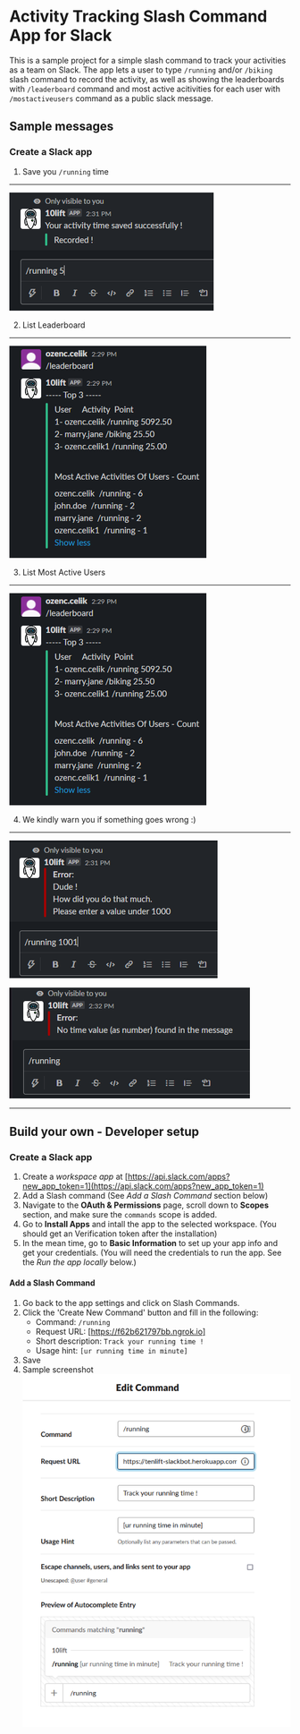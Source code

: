 # Activity Tracking Slash Command App for Slack

This is a sample project for a simple slash command to track your activities as a team on Slack. The app lets a user to type `/running` and/or `/biking` slash command to record the activity, as well as showing the leaderboards with `/leaderboard` command and most active acitivities for each user with `/mostactiveusers` command as a public slack message.

## Sample messages

### Create a Slack app

1. Save you `/running` time 
---
![alt text](https://github.com/ozencelik/10lift-slackbot/blob/main/public/Screenshot_2.png)

2. List Leaderboard 
---
![alt text](https://github.com/ozencelik/10lift-slackbot/blob/main/public/Screenshot_1.png)

3. List Most Active Users 
---
![alt text](https://github.com/ozencelik/10lift-slackbot/blob/main/public/Screenshot_1.png)

4. We kindly warn you if something goes wrong :) 
---
![alt text](https://github.com/ozencelik/10lift-slackbot/blob/main/public/Screenshot_3.png) 

![alt text](https://github.com/ozencelik/10lift-slackbot/blob/main/public/Screenshot_4.png)


---

## Build your own - Developer setup

### Create a Slack app

1. Create a *workspace app* at [https://api.slack.com/apps?new_app_token=1](https://api.slack.com/apps?new_app_token=1)
2. Add a Slash command (See *Add a Slash Command* section below)
3. Navigate to the **OAuth & Permissions** page, scroll down to **Scopes** section, and make sure the `commands` scope is added.
4. Go to **Install Apps** and intall the app to the selected workspace. (You should get an Verification token after the installation)
5. In the mean time, go to **Basic Information** to set up your app info and get your credentials. (You will need the credentials to run the app. See the *Run the app locally* below.)

#### Add a Slash Command
1. Go back to the app settings and click on Slash Commands.
2. Click the 'Create New Command' button and fill in the following:
    * Command: `/running`
    * Request URL: [https://f62b621797bb.ngrok.io]
    * Short description: `Track your running time !`
    * Usage hint: `[ur running time in minute]`
3. Save
4. Sample screenshot ![alt text](https://github.com/ozencelik/10lift-slackbot/blob/main/public/Screenshot_6.png)


